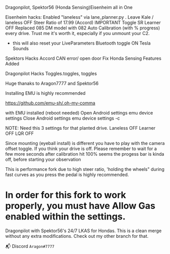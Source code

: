 Dragonpilot, Spektor56 (Honda Sensing)Eisenheim all in One

Eisenheim hacks:
Enabled "laneless" via lane_planner.py . Leave Kale / laneless OFF
Steer Ratio of 17.99 (Accord) IMPORTANT Toggle SR Learner OFF
Replaced 085 DM model with 082 
Auto Calibration (with % progress) every drive. Trust me it's worth it, especially if you unmount your C2.
 - this will also reset your LiveParameters
Bluetooth toggle ON 
Tesla Sounds

Spektors Hacks
Accord CAN error/ open door Fix
Honda Sensing Features Added


Dragonpilot  Hacks
Toggles.toggles, toggles



Huge thanaks to Aragon7777 and Spektor56


Installing EMU is highly recommended 

https://github.com/emu-sh/.oh-my-comma
 
with EMU installed (reboot needed)
Open Android settings       emu device settings
Close Android settings      emu device settings -c 

NOTE: Need this 3 settings for that planted drive.
Laneless OFF
Learner OFF
LQR OFF

Since mounting (eyeball install) is different you have to play with the camera offset toggle.
If you think your drive is off.
Please remember to wait for a few more seconds after calibration hit 100% seems the progess bar 
is kinda off, before starting your observation

This is performance fork due to high steer ratio, 'holding the wheels" during fast curves as you 
press the pedal is highly recommended. 







# In order for this fork to work properly, you must have Allow Gas enabled within the settings.

Dragonpilot with Spektor56's 24/7 LKAS for Hondas. This is a clean merge without any extra modifications. Check out my other branch for that.
    
📬 Discord `Aragon#7777`     
